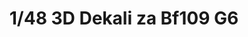 ---
layout: product
title: "1/48 3D Dekali za Bf109 G6"
price: "1000" 
desc: "Dekal"
img_path: "/assets/img/3DL48014.webp"
brand: "EDUARD"
available: true
special_offer: false
new: false
soon: false
cat: "010000"
subcat: "010400"
subsubcat: "00"
sifra: "3DL48014"
popular: false
spec: false
---